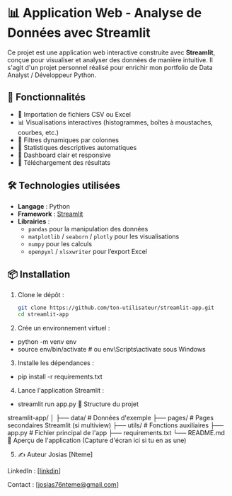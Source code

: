 # 📊 Application Web - Analyse de Données avec Streamlit

Ce projet est une application web interactive construite avec **Streamlit**, conçue pour visualiser et analyser des données de manière intuitive. Il s'agit d'un projet personnel réalisé pour enrichir mon portfolio de Data Analyst / Développeur Python.

## 🚀 Fonctionnalités

- 📁 Importation de fichiers CSV ou Excel
- 📊 Visualisations interactives (histogrammes, boîtes à moustaches, courbes, etc.)
- 🔎 Filtres dynamiques par colonnes
- 🧮 Statistiques descriptives automatiques
- 📌 Dashboard clair et responsive
- 💾 Téléchargement des résultats

## 🛠️ Technologies utilisées

- **Langage** : Python
- **Framework** : [Streamlit](https://streamlit.io/)
- **Librairies** :
  - `pandas` pour la manipulation des données
  - `matplotlib` / `seaborn` / `plotly` pour les visualisations
  - `numpy` pour les calculs
  - `openpyxl` / `xlsxwriter` pour l’export Excel

## 📦 Installation

1. Clone le dépôt :
   ```bash
   git clone https://github.com/ton-utilisateur/streamlit-app.git
   cd streamlit-app

2. Crée un environnement virtuel :
- python -m venv env
- source env/bin/activate  # ou env\Scripts\activate sous Windows
3. Installe les dépendances :
- pip install -r requirements.txt

4. Lance l'application Streamlit :

- streamlit run app.py
📁 Structure du projet

streamlit-app/
│
├── data/                 # Données d'exemple
├── pages/                # Pages secondaires Streamlit (si multiview)
├── utils/                # Fonctions auxiliaires
├── app.py                # Fichier principal de l'app
├── requirements.txt
└── README.md
📸 Aperçu de l'application
(Capture d'écran ici si tu en as une)

5. ✍️ Auteur
Josias [Nteme]

LinkedIn : [[linkdin](https://www.linkedin.com/in/josias-nteme-95757721a/)]

Contact : [josias76nteme@gmail.com]
